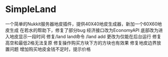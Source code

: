 # SimpleLand
一个简单的Nukkit服务器地皮插件，提供40X40地皮生成器，新加一个60X60地皮生成
在若水的帮助下，修复了部分bug
  经济接口改为EconomyAPI
  底部改为进入地皮显示一段时间
  修复/land land命令
  /land add 更改为仅能在后台运行
  修复高空和最低2格无法复原
  修复操作购买方块下方的方块也有效果
  修复地皮边界放置问题
  增加购买地皮金钱不足时，提示价格

